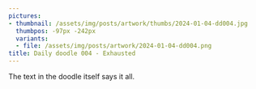 ```yaml
---
pictures:
- thumbnail: /assets/img/posts/artwork/thumbs/2024-01-04-dd004.jpg
  thumbpos: -97px -242px
  variants:
  - file: /assets/img/posts/artwork/2024-01-04-dd004.png
title: Daily doodle 004 - Exhausted
---
```

The text in the doodle itself says it all.
